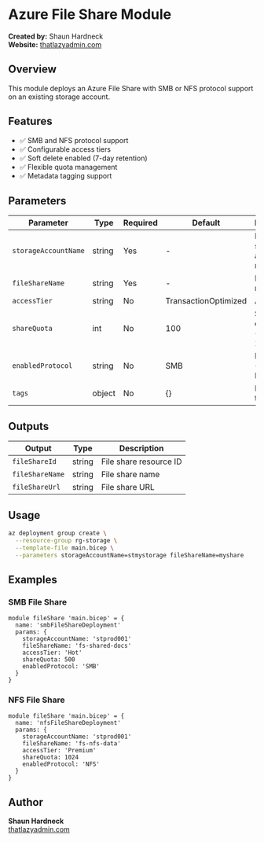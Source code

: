 # Azure File Share Module

**Created by:** Shaun Hardneck  
**Website:** [thatlazyadmin.com](https://thatlazyadmin.com)

## Overview

This module deploys an Azure File Share with SMB or NFS protocol support on an existing storage account.

## Features

- ✅ SMB and NFS protocol support
- ✅ Configurable access tiers
- ✅ Soft delete enabled (7-day retention)
- ✅ Flexible quota management
- ✅ Metadata tagging support

## Parameters

| Parameter | Type | Required | Default | Description |
|-----------|------|----------|---------|-------------|
| `storageAccountName` | string | Yes | - | Parent storage account name |
| `fileShareName` | string | Yes | - | File share name |
| `accessTier` | string | No | TransactionOptimized | Access tier |
| `shareQuota` | int | No | 100 | Share quota in GB (1-102400) |
| `enabledProtocol` | string | No | SMB | Protocol (SMB or NFS) |
| `tags` | object | No | {} | Resource tags |

## Outputs

| Output | Type | Description |
|--------|------|-------------|
| `fileShareId` | string | File share resource ID |
| `fileShareName` | string | File share name |
| `fileShareUrl` | string | File share URL |

## Usage

```bash
az deployment group create \
  --resource-group rg-storage \
  --template-file main.bicep \
  --parameters storageAccountName=stmystorage fileShareName=myshare
```

## Examples

### SMB File Share

```bicep
module fileShare 'main.bicep' = {
  name: 'smbFileShareDeployment'
  params: {
    storageAccountName: 'stprod001'
    fileShareName: 'fs-shared-docs'
    accessTier: 'Hot'
    shareQuota: 500
    enabledProtocol: 'SMB'
  }
}
```

### NFS File Share

```bicep
module fileShare 'main.bicep' = {
  name: 'nfsFileShareDeployment'
  params: {
    storageAccountName: 'stprod001'
    fileShareName: 'fs-nfs-data'
    accessTier: 'Premium'
    shareQuota: 1024
    enabledProtocol: 'NFS'
  }
}
```

## Author

**Shaun Hardneck**  
[thatlazyadmin.com](https://thatlazyadmin.com)
